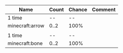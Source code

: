 | Name            | Count | Chance | Comment |
| --------------- | ----- | ------ | ------- |
| 1 time          |    -- |     -- |         |
| minecraft:arrow |  0..2 |   100% |         |
|                 |       |        |         |
| 1 time          |    -- |     -- |         |
| minecraft:bone  |  0..2 |   100% |         |